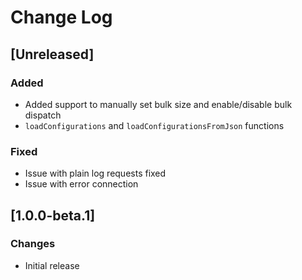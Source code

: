 # Change Log

## [Unreleased]
### Added
- Added support to manually set bulk size and enable/disable bulk dispatch
- `loadConfigurations` and `loadConfigurationsFromJson` functions

### Fixed
- Issue with plain log requests fixed
- Issue with error connection

## [1.0.0-beta.1]
### Changes
 - Initial release
